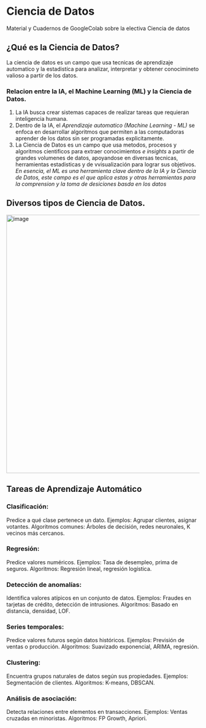 # Ciencia de Datos
Material y Cuadernos de GoogleColab sobre la electiva Ciencia de datos
## ¿Qué es la Ciencia de Datos?
La ciencia de datos es un campo que usa tecnicas de aprendizaje automatico y la estadistíca para analizar, interpretar y obtener conocimineto valioso a partir de los datos.
### Relacion entre la IA, el Machine Learning (ML) y la Ciencia de Datos.
1. La IA busca crear sistemas capaces de realizar tareas que requieran inteligencia humana.
2. Dentro de la IA, el *Aprendizaje automatico (Machine Learning - ML)* se enfoca en desarrollar algoritmos que permiten a las computadoras aprender de los datos sin ser programadas explicitamente.
3. La Ciencia de Datos es un campo que usa metodos, procesos y algoritmos cientificos para extraer conocimientos *e insights* a partir de grandes volumenes de datos, apoyandose en diversas tecnicas, herramientas estadisticas y de vvisualización para lograr sus objetivos.
*En esencia, el ML es una herramienta clave dentro de la IA y la Ciencia de Datos, este campo es el que aplica estas y otras herramientas para la comprension y la toma de desiciones basda en los datos*
## Diversos tipos de Ciencia de Datos.
<img width="1170" height="674" alt="image" src="https://github.com/user-attachments/assets/d0069f67-91f8-4916-89d9-3627edc02cc3" />

## Tareas de Aprendizaje Automático

### Clasificación:
Predice a qué clase pertenece un dato.
Ejemplos: Agrupar clientes, asignar votantes.
Algoritmos comunes: Árboles de decisión, redes neuronales, K vecinos más cercanos.

### Regresión:
Predice valores numéricos.
Ejemplos: Tasa de desempleo, prima de seguros.
Algoritmos: Regresión lineal, regresión logística.

### Detección de anomalías:
Identifica valores atípicos en un conjunto de datos.
Ejemplos: Fraudes en tarjetas de crédito, detección de intrusiones.
Algoritmos: Basado en distancia, densidad, LOF.

### Series temporales:
Predice valores futuros según datos históricos.
Ejemplos: Previsión de ventas o producción.
Algoritmos: Suavizado exponencial, ARIMA, regresión.

### Clustering:
Encuentra grupos naturales de datos según sus propiedades.
Ejemplos: Segmentación de clientes.
Algoritmos: K-means, DBSCAN.

### Análisis de asociación:
Detecta relaciones entre elementos en transacciones.
Ejemplos: Ventas cruzadas en minoristas.
Algoritmos: FP Growth, Apriori.
